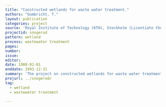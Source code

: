 ```yaml
---
title: "Constructed wetlands for waste water treatment."
authors: "Gumbricht, T."
layout: publication
categories: project
source: 'Royal Institute of Technology (KTH), Stockholm (Licentiate thesis.)'
projectid: snogerod
pattern: wetland
process: wastewater treatment
pages:
number:
issue:
editor:
date: 1988-01-01
enddate: 1993-12-31
summary: 'The project on constructed wetlands for waste water treatment originated from the consulting company K-Konsult where I worked 1984 - 1988. I brought this project along when I started my doctoral studies at the Royal Institute of technology (KTH) in 1988. The studies on constructed wetlands formed the basis of my Technical Licentiate degree in 1991. The project results have been published in several journal articles. The overview article on nutrient processes in constructed wetlands is my most cited and widely read publication.'
projurl: ../snogerod/
tag:
  - wetland
  - wastewater treatment

---
```

